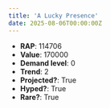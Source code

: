 ```yaml
---
title: 'A Lucky Presence'
date: 2025-08-06T00:00:00Z
---
```

- **RAP**: 114706
- **Value**: 170000
- **Demand level**: 0
- **Trend**: 2
- **Projected?**: True
- **Hyped?**: True
- **Rare?**: True
